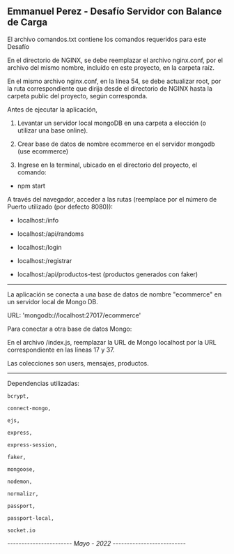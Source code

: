 Emmanuel Perez - Desafío Servidor con Balance de Carga
-------------------------------------------------------------

El archivo comandos.txt contiene los comandos requeridos para este Desafío

En el directorio de NGINX, se debe reemplazar el archivo nginx.conf, por el archivo del mismo nombre, incluído en este proyecto, en la carpeta raíz.

En el mismo archivo nginx.conf, en la línea 54, se debe actualizar root, por la ruta correspondiente que dirija desde el directorio de NGINX hasta la carpeta public del proyecto, según corresponda.

Antes de ejecutar la aplicación, 

1. Levantar un servidor local mongoDB en una carpeta a elección (o utilizar una base online).

2. Crear base de datos de nombre ecommerce en el servidor mongodb (use ecommerce)

3. Ingrese en la terminal, ubicado en el directorio del proyecto, el comando:

- npm start

A través del navegador, acceder a las rutas (reemplace <PORT> por el número de Puerto utilizado (por defecto 8080)):

- localhost:<PORT>/info

- localhost:<PORT>/api/randoms

- localhost:<PORT>/login

- localhost:<PORT>/registrar

- localhost:<PORT>/api/productos-test (productos generados con faker)

------------------------------------------------------------------------


La aplicación se conecta a una base de datos de nombre "ecommerce" en un servidor local de Mongo DB.

URL: 'mongodb://localhost:27017/ecommerce'

Para conectar a otra base de datos Mongo:

En el archivo /index.js, reemplazar la URL de Mongo localhost por la URL correspondiente en las líneas 17 y 37.

Las colecciones son users, mensajes, productos.



--------------------------------------------------------------

Dependencias utilizadas: 

    bcrypt,

    connect-mongo,

    ejs,

    express,

    express-session,

    faker,

    mongoose,

    nodemon,

    normalizr,
    
    passport,

    passport-local,

    socket.io

*----------------------- Mayo - 2022 --------------------------*